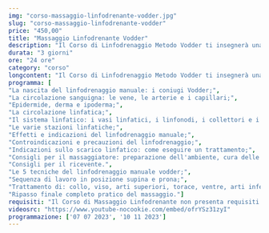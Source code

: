 ```yaml
---
img: "corso-massaggio-linfodrenante-vodder.jpg"
slug: "corso-massaggio-linfodrenante-vodder"
price: "450,00"
title: "Massaggio Linfodrenante Vodder"
description: "Il Corso di Linfodrenaggio Metodo Vodder ti insegnerà una tecnica di massaggio manuale che agisce sul sistema linfatico, favorendone il drenaggio e la depurazione. Il metodo Vodder è stato ideato da Emil Vodder, un fisioterapista danese che ha studiato a fondo il sistema linfatico e ha elaborato una tecnica efficace e scientificamente provata. Il metodo Vodder è il più riconosciuto a livello internazionale tra i metodi di linfodrenaggio manuale. Con questa tecnica si interviene su tutti i gonfiori e gli edemi causati da ristagni linfatici e problemi al sistema di drenaggio. La linfa è un liquido che nutre e protegge i tessuti e che scorre nel corpo grazie all’azione dei tessuti e dei muscoli stessi. Se questa azione è insufficiente, si ha un ristagno linfatico che può provocare infiammazioni, infezioni, cellulite, ritenzione idrica e altri disturbi. Il massaggio manuale con il metodo Vodder stimola il flusso della linfa con delle manualità delicate, precise e ritmiche, seguendo il percorso dei capillari, dei vasi, dei collettori, dei tronchi e dei linfonodi linfatici. Il massaggio manuale con il metodo Vodder ha effetti benefici su tutto il corpo e la mente: migliora la circolazione sanguigna e linfatica, elimina le tossine, riduce i gonfiori e gli edemi, rafforza il sistema immunitario, rilassa il sistema nervoso, tonifica la pelle e i tessuti. Nel corso imparerai la teoria e la pratica del massaggio manuale con il metodo Vodder, studierai l’anatomia e la fisiologia del sistema linfatico, approfondirai le tecniche di manipolazione con le mani. Il corso ti renderà in grado di praticare un massaggio manuale con il metodo Vodder efficace e sicuro, ottenendo un’azione drenante e depurativa su tutto il sistema linfatico."
durata: "3 giorni"
ore: "24 ore"
category: "corso"
longcontent: "Il Corso di Linfodrenaggio Metodo Vodder ti insegnerà una tecnica di massaggio manuale che agisce sul sistema linfatico, favorendone il drenaggio e la depurazione. Il metodo Vodder è stato ideato da Emil Vodder, un fisioterapista danese che ha studiato a fondo il sistema linfatico e ha elaborato una tecnica efficace e scientificamente provata. Il metodo Vodder è il più riconosciuto a livello internazionale tra i metodi di linfodrenaggio manuale. Con questa tecnica si interviene su tutti i gonfiori e gli edemi causati da ristagni linfatici e problemi al sistema di drenaggio. La linfa è un liquido che nutre e protegge i tessuti e che scorre nel corpo grazie all’azione dei tessuti e dei muscoli stessi. Se questa azione è insufficiente, si ha un ristagno linfatico che può provocare infiammazioni, infezioni, cellulite, ritenzione idrica e altri disturbi. Il massaggio manuale con il metodo Vodder stimola il flusso della linfa con delle manualità delicate, precise e ritmiche, seguendo il percorso dei capillari, dei vasi, dei collettori, dei tronchi e dei linfonodi linfatici. Il massaggio manuale con il metodo Vodder ha effetti benefici su tutto il corpo e la mente: migliora la circolazione sanguigna e linfatica, elimina le tossine, riduce i gonfiori e gli edemi, rafforza il sistema immunitario, rilassa il sistema nervoso, tonifica la pelle e i tessuti. Nel corso imparerai la teoria e la pratica del massaggio manuale con il metodo Vodder, studierai l’anatomia e la fisiologia del sistema linfatico, approfondirai le tecniche di manipolazione con le mani. Il corso ti renderà in grado di praticare un massaggio manuale con il metodo Vodder efficace e sicuro, ottenendo un’azione drenante e depurativa su tutto il sistema linfatico."
programma: [
"La nascita del linfodrenaggio manuale: i coniugi Vodder;",
"La circolazione sanguigna: le vene, le arterie e i capillari;",
"Epidermide, derma e ipoderma;",
"La circolazione linfatica;",
"Il sistema linfatico: i vasi linfatici, i linfonodi, i collettori e i dotti linfatici;",
"Le varie stazioni linfatiche;",
"Effetti e indicazioni del linfodrenaggio manuale;",
"Controindicazioni e precauzioni del linfodrenaggio;",
"Indicazioni sullo scarico linfatico: come eseguire un trattamento;",
"Consigli per il massaggiatore: preparazione dell'ambiente, cura delle mani e abbigliamento;",
"Consigli per il ricevente.",
"Le 5 tecniche del linfodrenaggio manuale vodder;",
"Sequenza di lavoro in posizione supina e prona;",
"Trattamento di: collo, viso, arti superiori, torace, ventre, arti inferiori, regione dorsale, lombare e glutei;",
"Ripasso finale completo pratico del massaggio."]
requisiti: "Il Corso di Massaggio Linfodrenante non presenta requisiti ed è aperto a tutti."
videosrc: "https://www.youtube-nocookie.com/embed/ofrYSz31zyI"
programmazione: ['07 07 2023', '10 11 2023']  
---
```

